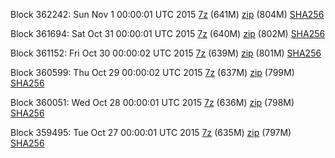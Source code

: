 Block 362242: Sun Nov  1 00:00:01 UTC 2015 [7z](https://transfer.sh/DJkjQ/bootstrap.dat.20151101.7z) (641M) [zip](https://transfer.sh/12o5Bs/bootstrap.dat.20151101.zip) (804M) [SHA256](https://transfer.sh/gqswO/sha256.txt)

Block 361694: Sat Oct 31 00:00:01 UTC 2015 [7z](https://transfer.sh/sNECF/bootstrap.dat.20151031.7z) (640M) [zip](https://transfer.sh/TrTvX/bootstrap.dat.20151031.zip) (802M) [SHA256](https://transfer.sh/O5urh/sha256.txt)

Block 361152: Fri Oct 30 00:00:02 UTC 2015 [7z](https://transfer.sh/iPCqu/bootstrap.dat.20151030.7z) (639M) [zip](https://transfer.sh/I7J5v/bootstrap.dat.20151030.zip) (801M) [SHA256](https://transfer.sh/Pjmuv/sha256.txt)

Block 360599: Thu Oct 29 00:00:02 UTC 2015 [7z](https://transfer.sh/1s4DC/bootstrap.dat.20151029.7z) (637M) [zip](https://transfer.sh/M3KJ4/bootstrap.dat.20151029.zip) (799M) [SHA256](https://transfer.sh/185HXs/sha256.txt)

Block 360051: Wed Oct 28 00:00:01 UTC 2015 [7z](https://transfer.sh/HHDaV/bootstrap.dat.20151028.7z) (636M) [zip](https://transfer.sh/hhIU0/bootstrap.dat.20151028.zip) (798M) [SHA256](https://transfer.sh/17hqPp/sha256.txt)

Block 359495: Tue Oct 27 00:00:01 UTC 2015 [7z](https://transfer.sh/m4Evm/bootstrap.dat.20151027.7z) (635M) [zip](https://transfer.sh/mGfqU/bootstrap.dat.20151027.zip) (797M) [SHA256](https://transfer.sh/zCwLl/sha256.txt)
